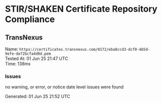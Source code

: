# STIR/SHAKEN Certificate Repository Compliance

## TransNexus

Name: `https://certificates.transnexus.com/0172/eba8ccd3-dcf0-4b5d-9efe-de72bcfa4d0d.pem`\
Tested At: 01 Jun 25 21:47 UTC\
Time: 138ms

### Issues

no warning, or error, or notice date level issues were found

Generated: 01 Jun 25 21:52 UTC